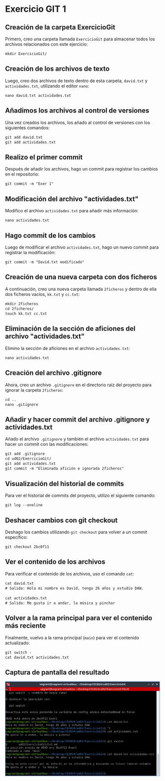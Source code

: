 
# Exercicio GIT 1

## Creación de la carpeta ExercicioGit
Primero, creo una carpeta llamada `ExercicioGit` para almacenar todos los archivos relacionados con este ejercicio:

```
mkdir ExercicioGit/
```

## Creación de los archivos de texto
Luego, creo dos archivos de texto dentro de esta carpeta, `david.txt` y `actividades.txt`, utilizando el editor `nano`:

```
nano david.txt actividades.txt
```

## Añadimos los archivos al control de versiones
Una vez creados los archivos, los añado al control de versiones con los siguientes comandos:

```
git add david.txt
git add actividades.txt
```

## Realizo el primer commit
Después de añadir los archivos, hago un commit para registrar los cambios en el repositorio:

```
git commit -m "Exer 1"
```

## Modificación del archivo "actividades.txt"
Modifico el archivo `actividades.txt` para añadir más información:

```
nano actividades.txt
```

## Hago commit de los cambios
Luego de modificar el archivo `actividades.txt`, hago un nuevo commit para registrar la modificación:

```
git commit -m "David.txt modificado"
```

## Creación de una nueva carpeta con dos ficheros
A continuación, creo una nueva carpeta llamada `2ficheros` y dentro de ella dos ficheros vacíos, `kk.txt` y `cc.txt`:

```
mkdir 2ficheros
cd 2ficheros/
touch kk.txt cc.txt
```

## Eliminación de la sección de aficiones del archivo "actividades.txt"
Elimino la sección de aficiones en el archivo `actividades.txt`:

```
nano actividades.txt
```

## Creación del archivo .gitignore
Ahora, creo un archivo `.gitignore` en el directorio raíz del proyecto para ignorar la carpeta `2ficheros`:

```
cd ..
nano .gitignore
```

## Añadir y hacer commit del archivo .gitignore y actividades.txt
Añado el archivo `.gitignore` y también el archivo `actividades.txt` para hacer un commit con las modificaciones:

```
git add .gitignore
cd ud02/ExercicioGit/
git add actividades.txt
git commit -m "Eliminada afición e ignorada 2ficheros"
```

## Visualización del historial de commits
Para ver el historial de commits del proyecto, utilizo el siguiente comando:

```
git log --oneline
```

## Deshacer cambios con git checkout
Deshago los cambios utilizando `git checkout` para volver a un commit específico:

```
git checkout 2bc0f11
```

## Ver el contenido de los archivos
Para verificar el contenido de los archivos, uso el comando `cat`:

```
cat david.txt
# Salida: Hola mi nombre es David, tengo 26 años y estudio DAW.

cat actividades.txt
# Salida: Me gusta ir a andar, la música y pinchar
```

## Volver a la rama principal para ver el contenido más reciente
Finalmente, vuelvo a la rama principal (`main`) para ver el contenido actualizado:

```
git switch -
cat david.txt actividades.txt
```

## Captura de pantalla del resultado
![Screenshot](/ud02/ExercicioGit1/resultadoex1.jpg)


